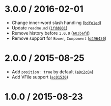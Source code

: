<!--remark setext-->

<!--lint disable no-multiple-toplevel-headings-->

3.0.0 / 2016-02-01
==================

*   Change inner-word slash handling ([`bdfe1ed`](https://github.com/wooorm/parse-latin/commit/bdfe1ed))
*   Update `readme.md` ([`1fdd801`](https://github.com/wooorm/parse-latin/commit/1fdd801))
*   Remove history before `1.0.0` ([`603bafd`](https://github.com/wooorm/parse-latin/commit/603bafd))
*   Remove support for `Bower`, `Component` ([`d496430`](https://github.com/wooorm/parse-latin/commit/d496430))

2.0.0 / 2015-08-25
==================

*   Add `position: true` by default ([`a0c2c04`](https://github.com/wooorm/parse-latin/commit/a0c2c04))
*   Add VFile support ([`ac01530`](https://github.com/wooorm/parse-latin/commit/ac01530))

1.0.0 / 2015-08-23
==================
